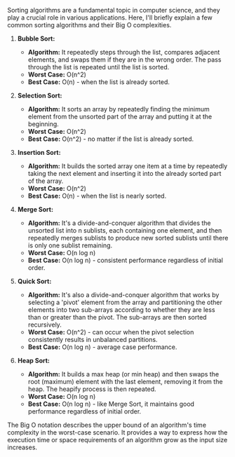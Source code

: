 Sorting algorithms are a fundamental topic in computer science, and they play a crucial role in various applications. Here, I'll briefly explain a few common sorting algorithms and their Big O complexities.

1. **Bubble Sort:**
   - **Algorithm:** It repeatedly steps through the list, compares adjacent elements, and swaps them if they are in the wrong order. The pass through the list is repeated until the list is sorted.
   - **Worst Case:** O(n^2)
   - **Best Case:** O(n) - when the list is already sorted.

2. **Selection Sort:**
   - **Algorithm:** It sorts an array by repeatedly finding the minimum element from the unsorted part of the array and putting it at the beginning.
   - **Worst Case:** O(n^2)
   - **Best Case:** O(n^2) - no matter if the list is already sorted.

3. **Insertion Sort:**
   - **Algorithm:** It builds the sorted array one item at a time by repeatedly taking the next element and inserting it into the already sorted part of the array.
   - **Worst Case:** O(n^2)
   - **Best Case:** O(n) - when the list is nearly sorted.

4. **Merge Sort:**
   - **Algorithm:** It's a divide-and-conquer algorithm that divides the unsorted list into n sublists, each containing one element, and then repeatedly merges sublists to produce new sorted sublists until there is only one sublist remaining.
   - **Worst Case:** O(n log n)
   - **Best Case:** O(n log n) - consistent performance regardless of initial order.

5. **Quick Sort:**
   - **Algorithm:** It's also a divide-and-conquer algorithm that works by selecting a 'pivot' element from the array and partitioning the other elements into two sub-arrays according to whether they are less than or greater than the pivot. The sub-arrays are then sorted recursively.
   - **Worst Case:** O(n^2) - can occur when the pivot selection consistently results in unbalanced partitions.
   - **Best Case:** O(n log n) - average case performance.

6. **Heap Sort:**
   - **Algorithm:** It builds a max heap (or min heap) and then swaps the root (maximum) element with the last element, removing it from the heap. The heapify process is then repeated.
   - **Worst Case:** O(n log n)
   - **Best Case:** O(n log n) - like Merge Sort, it maintains good performance regardless of initial order.

The Big O notation describes the upper bound of an algorithm's time complexity in the worst-case scenario. It provides a way to express how the execution time or space requirements of an algorithm grow as the input size increases.
